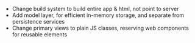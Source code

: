 - Change build system to build entire app & html, not point to server
- Add model layer, for efficient in-memory storage, and separate from persistence services
- Change primary views to plain JS classes, reserving web components for reusable elements
